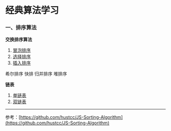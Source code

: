 # 经典算法学习

### 一、排序算法

**交换排序算法**

1. [冒泡排序](sort/1.bubbleSort/bubbleSort.md "冒泡排序")
2. [选择排序](sort/2.selectSort/selectSort.md "选择排序")
3. [插入排序](sort/3.insertSort/insertSort.md "插入排序")


希尔排序
快排
归并排序
堆排序

**链表**

1. [单链表](link/1.singleLink/singleLink.md "单链表")
2. [双链表](link/2.doubleLink/doubleLink.md "双链表")


----


参考：[https://github.com/hustcc/JS-Sorting-Algorithm](https://github.com/hustcc/JS-Sorting-Algorithm)

